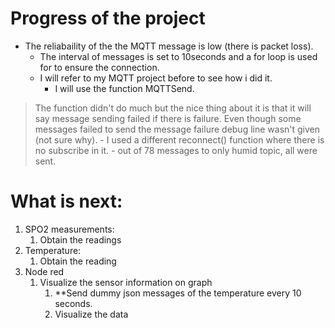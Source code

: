 # Progress of the project

- The reliabaility of the the MQTT message is low (there is packet loss).
  - The interval of messages is set to 10seconds and a for loop is used for to ensure the connection.
  - I will refer to my MQTT project before to see how i did it.
    - I will use the function MQTTSend. 
> The function didn't do much but the nice thing about it is that it will say message sending failed if there is failure. Even though some messages failed to send the message failure debug line wasn't given (not sure why).
    - I used a different reconnect() function where there is no subscribe in it.
    - out of 78 messages to only humid topic, all were sent.

# What is next:

1. SPO2 measurements:
   1. Obtain the readings
2. Temperature:
   1. Obtain the reading
3. Node red
   1. Visualize the sensor information on graph
      1. **Send dummy json messages of the temperature every 10 seconds.
      2. Visualize the data